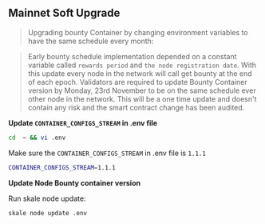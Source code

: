 ## Mainnet Soft Upgrade 

> Upgrading bounty Container by changing environment variables to have the same schedule every month:

> Early bounty schedule implementation depended on a constant variable called `rewards period` and `the node registration date`. With this update every node in the network will call get bounty at the end of each epoch. Validators are required to update Bounty Container version by Monday, 23rd November to be on the same schedule ever other node in the network. This will be a one time update and doesn't contain any risk and the smart contract change has been audited. 

**Update `CONTAINER_CONFIGS_STREAM` in .env file**

```bash
cd  ~ && vi .env
```

Make sure the `CONTAINER_CONFIGS_STREAM` in .env file is `1.1.1`

```bash
CONTAINER_CONFIGS_STREAM=1.1.1 
```

**Update Node Bounty container version**

Run skale node update:
```bash
skale node update .env
```
